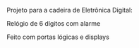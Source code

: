 Projeto para a cadeira de Eletrônica Digital:

Relógio de 6 dígitos com alarme

Feito com portas lógicas e displays
